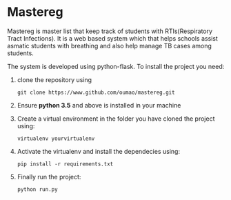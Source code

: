 # Mastereg

Mastereg is master list that keep track of students with RTIs(Respiratory Tract Infections). It is a web based system which that helps schools assist asmatic students with breathing and also help manage TB cases among students.

The system is developed using python-flask. To install the project you need:

1. clone the repository using 

    ``` git clone https://www.github.com/oumao/mastereg.git ```

2. Ensure **python 3.5** and above is installed in your machine

3. Create a virtual environment in the folder you have cloned the project using:

    ``` virtualenv yourvirtualenv ``` 

4. Activate the virtualenv and install the dependecies using:

    ``` pip install -r requirements.txt ```
    
5. Finally run the project:

    ``` python run.py ```

        



